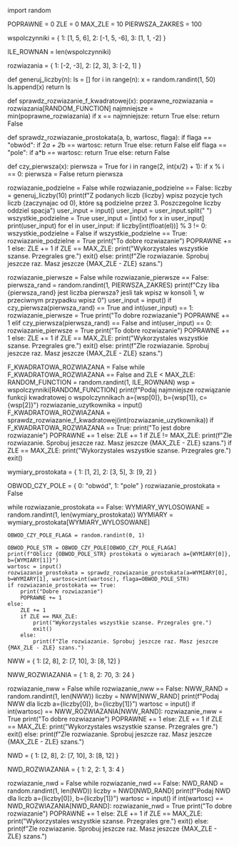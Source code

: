 import random

POPRAWNE = 0
ZLE = 0
MAX_ZLE = 10
PIERWSZA_ZAKRES = 100

wspolczynniki = {
    1: [1, 5, 6],
    2: [-1, 5, -6],
    3: [1, 1, -2]
}

ILE_ROWNAN = len(wspolczynniki)

rozwiazania = {
    1: [-2, -3],
    2: [2, 3],
    3: [-2, 1]
}


def generuj_liczby(n):
    ls = []
    for i in range(n):
        x = random.randint(1, 50)
        ls.append(x)
    return ls


def sprawdz_rozwiazanie_f_kwadratowej(x):
    poprawne_rozwiazania = rozwiazania[RANDOM_FUNCTION]
    najmniejsze = min(poprawne_rozwiazania)
    if x == najmniejsze:
        return True
    else:
        return False


def sprawdz_rozwiazanie_prostokata(a, b, wartosc, flaga):
    if flaga == "obwód":
        if 2*a + 2*b == wartosc:
            return True
        else:
            return False
    elif flaga == "pole":
        if a*b == wartosc:
            return True
        else:
            return False


def czy_pierwsza(x):
    pierwsza = True
    for i in range(2, int(x/2) + 1):
        if x % i == 0:
            pierwsza = False
    return pierwsza


rozwiazanie_podzielne = False
while rozwiazanie_podzielne == False:
    liczby = generuj_liczby(10)
    print(f"Z podanych liczb {liczby} wpisz pozycje tych liczb (zaczynajac od 0), które są podzielne przez 3. Poszczegolne liczby oddziel spacja")
    user_input = input()
    user_input = user_input.split(" ")
    wszystkie_podzielne = True
    user_input = [int(x) for x in user_input]
    print(user_input)
    for el in user_input:
        if liczby[int(float(el))] % 3 != 0:
            wszystkie_podzielne = False
    if wszystkie_podzielne == True:
        rozwiazanie_podzielne = True
        print("To dobre rozwiazanie")
        POPRAWNE += 1
    else:
        ZLE += 1
        if ZLE == MAX_ZLE:
            print("Wykorzystales wszystkie szanse. Przegrales gre.")
            exit()
        else:
            print(f"Zle rozwiazanie. Sprobuj jeszcze raz. Masz jeszcze {MAX_ZLE - ZLE} szans.")

rozwiazanie_pierwsze = False
while rozwiazanie_pierwsze == False:
    pierwsza_rand = random.randint(1, PIERWSZA_ZAKRES)
    print(f"Czy liba {pierwsza_rand} jest liczba pierwsza? jesli tak wpisz w konsoli 1, w przeciwnym przypadku wpisz 0")
    user_input = input()
    if czy_pierwsza(pierwsza_rand) == True and int(user_input) == 1:
        rozwiazanie_pierwsze = True
        print("To dobre rozwiazanie")
        POPRAWNE += 1
    elif czy_pierwsza(pierwsza_rand) == False and int(user_input) == 0:
        rozwiazanie_pierwsze = True
        print("To dobre rozwiazanie")
        POPRAWNE += 1
    else:
        ZLE += 1
        if ZLE == MAX_ZLE:
            print("Wykorzystales wszystkie szanse. Przegrales gre.")
            exit()
        else:
            print(f"Zle rozwiazanie. Sprobuj jeszcze raz. Masz jeszcze {MAX_ZLE - ZLE} szans.")



F_KWADRATOWA_ROZWIAZANA = False
while F_KWADRATOWA_ROZWIAZANA == False and ZLE < MAX_ZLE:
    RANDOM_FUNCTION = random.randint(1, ILE_ROWNAN)
    wsp = wspolczynniki[RANDOM_FUNCTION]
    print(f"Podaj najmniejsze rozwiązanie funkcji kwadratowej o wspolczynnikach a={wsp[0]}, b={wsp[1]}, c={wsp[2]}")
    rozwiazanie_uzytkownika = input()
    F_KWADRATOWA_ROZWIAZANA = sprawdz_rozwiazanie_f_kwadratowej(int(rozwiazanie_uzytkownika))
    if F_KWADRATOWA_ROZWIAZANA == True:
        print("To jest dobre rozwiazanie")
        POPRAWNE += 1
    else:
        ZLE += 1
        if ZLE != MAX_ZLE:
            print(f"Zle rozwiazanie. Sprobuj jeszcze raz. Masz jeszcze {MAX_ZLE - ZLE} szans.")
    if ZLE == MAX_ZLE:
        print("Wykorzystales wszystkie szanse. Przegrales gre.")
        exit()


wymiary_prostokata = {
    1: [1, 2],
    2: [3, 5],
    3: [9, 2]
}

OBWOD_CZY_POLE = {
    0: "obwód",
    1: "pole"
}
rozwiazanie_prostokata = False

while rozwiazanie_prostokata == False:
    WYMIARY_WYLOSOWANE = random.randint(1, len(wymiary_prostokata)) 
    WYMIARY = wymiary_prostokata[WYMIARY_WYLOSOWANE]

    OBWOD_CZY_POLE_FLAGA = random.randint(0, 1)

    OBWOD_POLE_STR = OBWOD_CZY_POLE[OBWOD_CZY_POLE_FLAGA]
    print(f"Oblicz {OBWOD_POLE_STR} prostokata o wymiarach a={WYMIARY[0]}, b={WYMIARY[1]}")
    wartosc = input()
    rozwiazanie_prostokata = sprawdz_rozwiazanie_prostokata(a=WYMIARY[0], b=WYMIARY[1], wartosc=int(wartosc), flaga=OBWOD_POLE_STR)
    if rozwiazanie_prostokata == True:
        print("Dobre rozwiazanie")
        POPRAWNE += 1
    else:
        ZLE += 1
        if ZLE == MAX_ZLE:
            print("Wykorzystales wszystkie szanse. Przegrales gre.")
            exit()
        else:
            print(f"Zle rozwiazanie. Sprobuj jeszcze raz. Masz jeszcze {MAX_ZLE - ZLE} szans.")

NWW = {
    1: [2, 8],
    2: [7, 10],
    3: [8, 12]
}

NWW_ROZWIAZANIA = {
    1: 8,
    2: 70,
    3: 24
}

rozwiazanie_nww = False
while rozwiazanie_nww == False:
    NWW_RAND = random.randint(1, len(NWW))
    liczby = NWW[NWW_RAND]
    print(f"Podaj NWW dla liczb a={liczby[0]}, b={liczby[1]}")
    wartosc = input()
    if int(wartosc) == NWW_ROZWIAZANIA[NWW_RAND]:
        rozwiazanie_nww = True
        print("To dobre rozwiazanie")
        POPRAWNE += 1
    else:
        ZLE += 1
        if ZLE == MAX_ZLE:
            print("Wykorzystales wszystkie szanse. Przegrales gre.")
            exit()
        else:
            print(f"Zle rozwiazanie. Sprobuj jeszcze raz. Masz jeszcze {MAX_ZLE - ZLE} szans.")


NWD = {
    1: [2, 8],
    2: [7, 10],
    3: [8, 12]
}

NWD_ROZWIAZANIA = {
    1: 2,
    2: 1,
    3: 4
}

rozwiazanie_nwd = False
while rozwiazanie_nwd == False:
    NWD_RAND = random.randint(1, len(NWD))
    liczby = NWD[NWD_RAND]
    print(f"Podaj NWD dla liczb a={liczby[0]}, b={liczby[1]}")
    wartosc = input()
    if int(wartosc) == NWD_ROZWIAZANIA[NWD_RAND]:
        rozwiazanie_nwd = True
        print("To dobre rozwiazanie")
        POPRAWNE += 1
    else:
        ZLE += 1
        if ZLE == MAX_ZLE:
            print("Wykorzystales wszystkie szanse. Przegrales gre.")
            exit()
        else:
            print(f"Zle rozwiazanie. Sprobuj jeszcze raz. Masz jeszcze {MAX_ZLE - ZLE} szans.")
            
